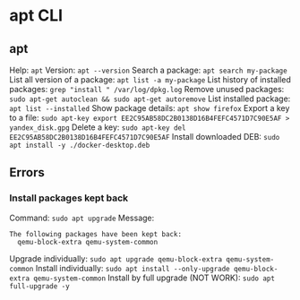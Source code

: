 # apt CLI

## apt
Help: `apt`
Version: `apt --version`
Search a package: `apt search my-package`
List all version of a package: `apt list -a my-package`
List history of installed packages: `grep "install " /var/log/dpkg.log`
Remove unused packages: `sudo apt-get autoclean && sudo apt-get autoremove`
List installed package: `apt list --installed`
Show package details: `apt show firefox`
Export a key to a file: `sudo apt-key export EE2C95AB58DC2B0138D16B4FEFC4571D7C90E5AF > yandex_disk.gpg`
Delete a key: `sudo apt-key del EE2C95AB58DC2B0138D16B4FEFC4571D7C90E5AF`
Install downloaded DEB: `sudo apt install -y ./docker-desktop.deb`

## Errors
### Install packages kept back
Command: `sudo apt upgrade`
Message:
```
The following packages have been kept back:
  qemu-block-extra qemu-system-common
```
Upgrade individually: `sudo apt upgrade qemu-block-extra qemu-system-common`
Install individually: `sudo apt install --only-upgrade qemu-block-extra qemu-system-common`
Install by full upgrade (NOT WORK): `sudo apt full-upgrade -y`
